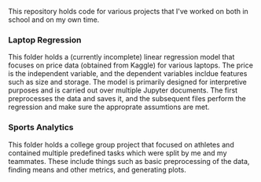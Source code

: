 This repository holds code for various projects that I've worked on both in school and on my own time.

### Laptop Regression
This folder holds a (currently incomplete) linear regression model that focuses on price data (obtained from Kaggle) for various laptops. The price is the independent variable, and the dependent variables incldue features such as size and storage. The model is primarily designed for interpretive purposes and is carried out over multiple Jupyter documents. The first preprocesses the data and saves it, and the subsequent files perform the regression and make sure the approprate assumtions are met.

### Sports Analytics
This folder holds a college group project that focused on athletes and contained multiple predefined tasks which were split by me and my teammates. These include things such as basic preprocessing of the data, finding means and other metrics, and generating plots.
